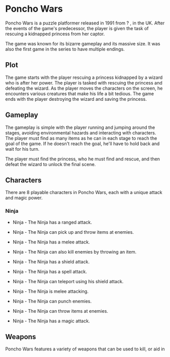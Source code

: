 # Poncho Wars

Poncho Wars is a puzzle platformer released in 1991 from ? ,                                  in the UK. After the events of the game's predecessor, the player is given the task of rescuing a kidnapped princess from her captor.

The game was known for its bizarre gameplay and its massive size. It was also the first game in the series to have multiple endings.

## Plot

The game starts with the player rescuing a princess kidnapped by a wizard who is after her power. The player is tasked with rescuing the princess and defeating the wizard. As the player moves the characters on the screen, he encounters various creatures that make his life a bit tedious. The game ends with the player destroying the wizard and saving the princess.

## Gameplay

The gameplay is simple with the player running and jumping around the stages, avoiding environmental hazards and interacting with characters. The player must find as many items as he can in each stage to reach the goal of the game. If he doesn't reach the goal, he'll have to hold back and wait for his turn.

The player must find the princess, who he must find and rescue, and then defeat the wizard to unlock the final scene.

## Characters

There are 8 playable characters in Poncho Wars, each with a unique attack and magic power.

### Ninja

*   Ninja - The Ninja has a ranged attack.

*   Ninja - The Ninja can pick up and throw items at enemies.

*   Ninja - The Ninja has a melee attack.

*   Ninja - The Ninja can also kill enemies by throwing an item.

*   Ninja - The Ninja has a shield attack.

*   Ninja - The Ninja has a spell attack.

*   Ninja - The Ninja can teleport using his shield attack.

*   Ninja - The Ninja is melee attacking.

*   Ninja - The Ninja can punch enemies.

*   Ninja - The Ninja can throw items at enemies.

*   Ninja - The Ninja has a magic attack.

## Weapons

Poncho Wars features a variety of weapons that can be used to kill, or aid in